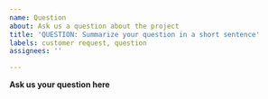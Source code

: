 ```yaml
---
name: Question
about: Ask us a question about the project
title: 'QUESTION: Summarize your question in a short sentence'
labels: customer request, question
assignees: ''

---
```


**Ask us your question here**
